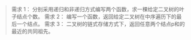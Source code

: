> 需求 1：
> 分别采用递归和非递归方式编写两个函数，求一棵给定二叉树的叶子结点个数。
> 需求 2：
> 编写一个函数，返回给定二叉树在中序遍历下的最后一个结点。
> 需求 3：
> 二叉树的链式存储方式下，返回任意两个结点p和的最近的共同祖先。

